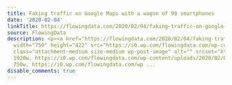 ```yaml
---
title: Faking traffic on Google Maps with a wagon of 99 smartphones
date: '2020-02-04'
linkTitle: https://flowingdata.com/2020/02/04/faking-traffic-on-google-maps-with-a-wagon-of-99-smartphones/
source: FlowingData
description: <p><a href="https://flowingdata.com/2020/02/04/faking-traffic-on-google-maps-with-a-wagon-of-99-smartphones/"><img
  width="750" height="422" src="https://i0.wp.com/flowingdata.com/wp-content/uploads/2020/02/Google-Maps-fake-traffic.jpg?fit=750%2C422&amp;ssl=1"
  class="attachment-medium size-medium wp-post-image" alt="" srcset="https://i0.wp.com/flowingdata.com/wp-content/uploads/2020/02/Google-Maps-fake-traffic.jpg?w=1920&amp;ssl=1
  1920w, https://i0.wp.com/flowingdata.com/wp-content/uploads/2020/02/Google-Maps-fake-traffic.jpg?resize=750%2C422&amp;ssl=1
  750w, https://i0.wp.com/flowingdata.com/wp ...
disable_comments: true
---
```

<p><a href="https://flowingdata.com/2020/02/04/faking-traffic-on-google-maps-with-a-wagon-of-99-smartphones/"><img width="750" height="422" src="https://i0.wp.com/flowingdata.com/wp-content/uploads/2020/02/Google-Maps-fake-traffic.jpg?fit=750%2C422&amp;ssl=1" class="attachment-medium size-medium wp-post-image" alt="" srcset="https://i0.wp.com/flowingdata.com/wp-content/uploads/2020/02/Google-Maps-fake-traffic.jpg?w=1920&amp;ssl=1 1920w, https://i0.wp.com/flowingdata.com/wp-content/uploads/2020/02/Google-Maps-fake-traffic.jpg?resize=750%2C422&amp;ssl=1 750w, https://i0.wp.com/flowingdata.com/wp ...